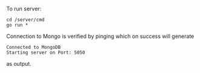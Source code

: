 To run server:
```
cd /server/cmd
go run *
```
Connection to Mongo is verified by pinging which on success will generate
```
Connected to MongoDB
Starting server on Port: 5050
```
as output.
